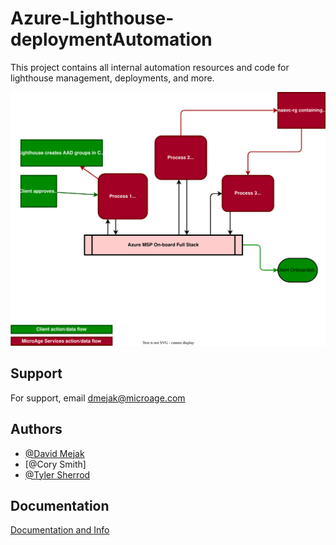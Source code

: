 # Azure-Lighthouse-deploymentAutomation

This project contains all internal automation resources and code for lighthouse management, deployments, and more.



![Automation Flowchart](AzMSP%20Flow.drawio.svg)




## Support

For support, email dmejak@microage.com



## Authors

- [@David Mejak](https://www.github.com/mejdm5)
- [@Cory Smith]
- [@Tyler Sherrod](https://www.github.com/t-sherrod)



## Documentation

[Documentation and Info](https://microage.huducloud.com/kba?company_id=3&folder=3)


